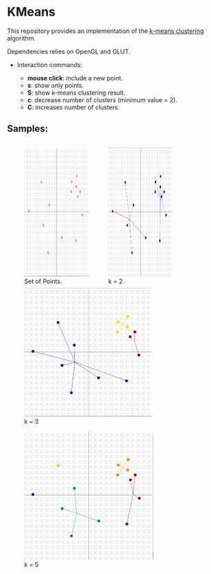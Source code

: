 # KMeans

This repository provides an implementation of the [k-means clustering](https://en.wikipedia.org/wiki/K-means_clustering) algorithm.

Dependencies relies on OpenGL and GLUT.

* Interaction commands:

  - **mouse click**: include a new point.
  - **s**: show only points.
  - **S**: show k-means clustering result.
  - **c**: decrease number of clusters (minimum value = 2).
  - **C**: increases number of clusters.

## Samples:

<figure style="float: left; width: 30%; margin-right: 1%; margin-bottom: 0.5em;">
  <img src="https://github.com/paulaceccon/KMeans/blob/master/Sample/points.png" height="300px">
  <figcaption style="display: block;">Set of Points.</figcaption>
</figure> 

<figure style="float: left; width: 30%; margin-right: 1%; margin-bottom: 0.5em;">
  <img src="https://github.com/paulaceccon/KMeans/blob/master/Sample/clusters%3D2.png" height="300px">
  <figcaption>k = 2</figcaption>
</figure> 

<figure>
  <img src="https://github.com/paulaceccon/KMeans/blob/master/Sample/clusters%3D3.png" height="300px">
  <figcaption>k = 3</figcaption>
</figure> 

<figure>
  <img src="https://github.com/paulaceccon/KMeans/blob/master/Sample/clusters%3D5.png" height="300px">
  <figcaption>k = 5</figcaption>
</figure> 

